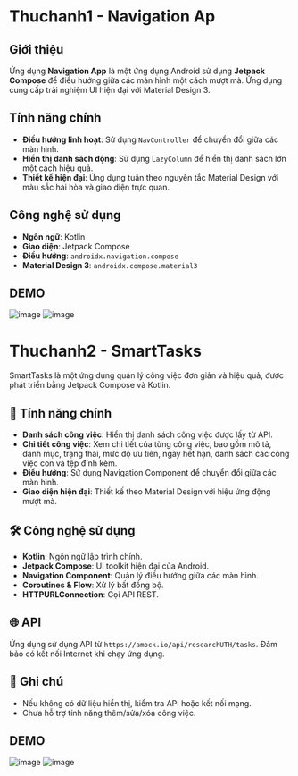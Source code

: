 # Thuchanh1 - Navigation Ap

## Giới thiệu

Ứng dụng **Navigation App** là một ứng dụng Android sử dụng **Jetpack Compose** để điều hướng giữa các màn hình một cách mượt mà. Ứng dụng cung cấp trải nghiệm UI hiện đại với Material Design 3.

## Tính năng chính

- **Điều hướng linh hoạt**: Sử dụng `NavController` để chuyển đổi giữa các màn hình.
- **Hiển thị danh sách động**: Sử dụng `LazyColumn` để hiển thị danh sách lớn một cách hiệu quả.
- **Thiết kế hiện đại**: Ứng dụng tuân theo nguyên tắc Material Design với màu sắc hài hòa và giao diện trực quan.

## Công nghệ sử dụng

- **Ngôn ngữ**: Kotlin
- **Giao diện**: Jetpack Compose
- **Điều hướng**: `androidx.navigation.compose`
- **Material Design 3**: `androidx.compose.material3`

## DEMO
![image](https://github.com/user-attachments/assets/2154d415-0282-4b47-82a9-4df5510bc634)
![image](https://github.com/user-attachments/assets/8650a6d4-2620-499d-a2eb-7d91ecccc809)

# Thuchanh2 - SmartTasks

SmartTasks là một ứng dụng quản lý công việc đơn giản và hiệu quả, được phát triển bằng Jetpack Compose và Kotlin.

## 🚀 Tính năng chính
- **Danh sách công việc**: Hiển thị danh sách công việc được lấy từ API.
- **Chi tiết công việc**: Xem chi tiết của từng công việc, bao gồm mô tả, danh mục, trạng thái, mức độ ưu tiên, ngày hết hạn, danh sách các công việc con và tệp đính kèm.
- **Điều hướng**: Sử dụng Navigation Component để chuyển đổi giữa các màn hình.
- **Giao diện hiện đại**: Thiết kế theo Material Design với hiệu ứng động mượt mà.

## 🛠️ Công nghệ sử dụng
- **Kotlin**: Ngôn ngữ lập trình chính.
- **Jetpack Compose**: UI toolkit hiện đại của Android.
- **Navigation Component**: Quản lý điều hướng giữa các màn hình.
- **Coroutines & Flow**: Xử lý bất đồng bộ.
- **HTTPURLConnection**: Gọi API REST.

## 🌐 API
Ứng dụng sử dụng API từ `https://amock.io/api/researchUTH/tasks`. Đảm bảo có kết nối Internet khi chạy ứng dụng.

## 📌 Ghi chú
- Nếu không có dữ liệu hiển thị, kiểm tra API hoặc kết nối mạng.
- Chưa hỗ trợ tính năng thêm/sửa/xóa công việc.

## DEMO
![image](https://github.com/user-attachments/assets/585cc40a-23af-476a-8c4a-1158bb7a65d6)
![image](https://github.com/user-attachments/assets/89e0ef6f-2ae7-4df3-ae37-562736aac1af)
